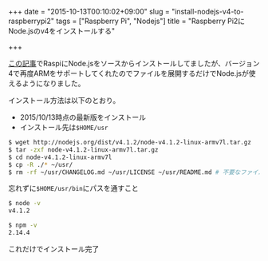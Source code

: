 +++
date = "2015-10-13T00:10:02+09:00"
slug = "install-nodejs-v4-to-raspberrypi2"
tags = ["Raspberry Pi", "Nodejs"]
title = "Raspberry Pi2にNode.jsのv4をインストールする"

+++

[この記事](http://blog.mursts.jp/entry/2015/07/08/install-nodejs-to-raspberrypi/)でRaspiにNode.jsをソースからインストールしてましたが、バージョン4で再度ARMをサポートしてくれたのでファイルを展開するだけでNode.jsが使えるようになりました。

インストール方法は以下のとおり。

* 2015/10/13時点の最新版をインストール
* インストール先は`$HOME/usr`

```sh
$ wget http://nodejs.org/dist/v4.1.2/node-v4.1.2-linux-armv7l.tar.gz
$ tar -zxf node-v4.1.2-linux-armv7l.tar.gz
$ cd node-v4.1.2-linux-armv7l
$ cp -R ./* ~/usr/
$ rm -rf ~/usr/CHANGELOG.md ~/usr/LICENSE ~/usr/README.md # 不要なファイルを削除
```

忘れずに`$HOME/usr/bin`にパスを通すこと

```sh
$ node -v
v4.1.2

$ npm -v
2.14.4
```

これだけでインストール完了

